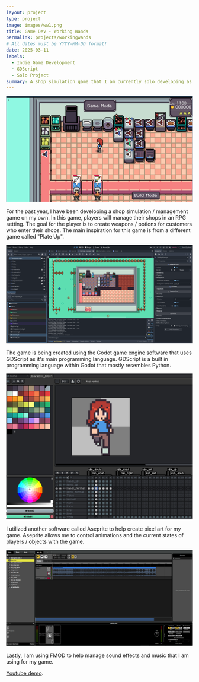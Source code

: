 ```yaml
---
layout: project
type: project
image: images/ww1.png
title: Game Dev - Working Wands 
permalink: projects/workingwands
# All dates must be YYYY-MM-DD format!
date: 2025-03-11
labels:
  - Indie Game Development
  - GDScript
  - Solo Project
summary: A shop simulation game that I am currently solo developing as a personal project (currently still in development).
---
```


<img class="ui huge centered image" src="../images/ww1.png">

For the past year, I have been developing a shop simulation / management game on my own. In this game, players will manage their shops in an RPG setting. 
The goal for the player is to create weapons / potions for customers who enter their shops.
The main inspiration for this game is from a different game called "Plate Up".


<img class="ui huge centered image" src="../images/ww2.png">

The game is being created using the Godot game engine software that uses GDScript as it's main programming language. 
GDScript is a built in programming language within Godot that mostly resembles Python.


<img class="ui huge centered image" src="../images/ww3.png">

I utilized another software called Aseprite to help create pixel art for my game. Aseprite allows me to control animations and the current states of players / objects with the game.


<img class="ui huge centered image" src="../images/ww4.png">

Lastly, I am using FMOD to help manage sound effects and music that I am using for my game.

[Youtube demo](https://www.youtube.com/watch?v=qNZutxtstAk).

